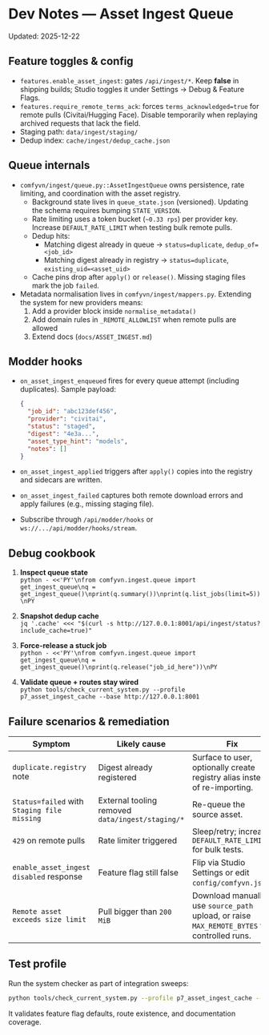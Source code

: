 # Dev Notes — Asset Ingest Queue

Updated: 2025-12-22

## Feature toggles & config

- `features.enable_asset_ingest`: gates `/api/ingest/*`. Keep **false** in shipping builds; Studio toggles it under Settings → Debug & Feature Flags.
- `features.require_remote_terms_ack`: forces `terms_acknowledged=true` for remote pulls (Civitai/Hugging Face). Disable temporarily when replaying archived requests that lack the field.
- Staging path: `data/ingest/staging/`
- Dedup index: `cache/ingest/dedup_cache.json`

## Queue internals

- `comfyvn/ingest/queue.py::AssetIngestQueue` owns persistence, rate limiting, and coordination with the asset registry.
  - Background state lives in `queue_state.json` (versioned). Updating the schema requires bumping `STATE_VERSION`.
  - Rate limiting uses a token bucket (`~0.33 rps`) per provider key. Increase `DEFAULT_RATE_LIMIT` when testing bulk remote pulls.
  - Dedup hits:
    - Matching digest already in queue → `status=duplicate`, `dedup_of=<job_id>`
    - Matching digest already in registry → `status=duplicate`, `existing_uid=<asset_uid>`
  - Cache pins drop after `apply()` or `release()`. Missing staging files mark the job `failed`.
- Metadata normalisation lives in `comfyvn/ingest/mappers.py`. Extending the system for new providers means:
  1. Add a provider block inside `normalise_metadata()`
  2. Add domain rules in `_REMOTE_ALLOWLIST` when remote pulls are allowed
  3. Extend docs (`docs/ASSET_INGEST.md`)

## Modder hooks

- `on_asset_ingest_enqueued` fires for every queue attempt (including duplicates). Sample payload:

  ```json
  {
    "job_id": "abc123def456",
    "provider": "civitai",
    "status": "staged",
    "digest": "4e3a...",
    "asset_type_hint": "models",
    "notes": []
  }
  ```

- `on_asset_ingest_applied` triggers after `apply()` copies into the registry and sidecars are written.
- `on_asset_ingest_failed` captures both remote download errors and apply failures (e.g., missing staging file).
- Subscribe through `/api/modder/hooks` or `ws://.../api/modder/hooks/stream`.

## Debug cookbook

1. **Inspect queue state**  
   `python - <<'PY'\nfrom comfyvn.ingest.queue import get_ingest_queue\nq = get_ingest_queue()\nprint(q.summary())\nprint(q.list_jobs(limit=5))\nPY`

2. **Snapshot dedup cache**  
   `jq '.cache' <<< "$(curl -s http://127.0.0.1:8001/api/ingest/status?include_cache=true)"`

3. **Force-release a stuck job**  
   `python - <<'PY'\nfrom comfyvn.ingest.queue import get_ingest_queue\nq = get_ingest_queue()\nprint(q.release("job_id_here"))\nPY`

4. **Validate queue + routes stay wired**  
   `python tools/check_current_system.py --profile p7_asset_ingest_cache --base http://127.0.0.1:8001`

## Failure scenarios & remediation

| Symptom | Likely cause | Fix |
|---------|--------------|-----|
| `duplicate.registry` note | Digest already registered | Surface to user, optionally create registry alias instead of re-importing. |
| `Status=failed` with `Staging file missing` | External tooling removed `data/ingest/staging/*` | Re-queue the source asset. |
| `429` on remote pulls | Rate limiter triggered | Sleep/retry; increase `DEFAULT_RATE_LIMIT` for bulk tests. |
| `enable_asset_ingest disabled` response | Feature flag still false | Flip via Studio Settings or edit `config/comfyvn.json`. |
| `Remote asset exceeds size limit` | Pull bigger than `200 MiB` | Download manually, use `source_path` upload, or raise `MAX_REMOTE_BYTES` for controlled runs. |

## Test profile

Run the system checker as part of integration sweeps:

```bash
python tools/check_current_system.py --profile p7_asset_ingest_cache --base http://127.0.0.1:8001
```

It validates feature flag defaults, route existence, and documentation coverage.

